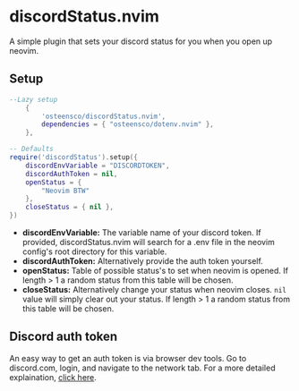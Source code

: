 <h1>discordStatus.nvim</h1>
A simple plugin that sets your discord status for you when you open up neovim.

<br>

<h2>Setup</h2>

```lua
--Lazy setup
    {
        'osteensco/discordStatus.nvim',
        dependencies = { "osteensco/dotenv.nvim" },
    },

-- Defaults
require('discordStatus').setup({
    discordEnvVariable = "DISCORDTOKEN",
    discordAuthToken = nil,
    openStatus = {
        "Neovim BTW"
    },
    closeStatus = { nil },
})
```
- **discordEnvVariable:** The variable name of your discord token. If provided, discordStatus.nvim will search for a .env file in the neovim config's root directory for this variable.
- **discordAuthToken:** Alternatively provide the auth token yourself.
- **openStatus:** Table of possible status's to set when neovim is opened. If length > 1 a random status from this table will be chosen.
- **closeStatus:** Alternatively change your status when neovim closes. `nil` value will simply clear out your status. If length > 1 a random status from this table will be chosen.

<h2>Discord auth token</h2>

An easy way to get an auth token is via browser dev tools.
Go to discord.com, login, and navigate to the network tab. 
For a more detailed explaination, [click here](https://gist.github.com/MarvNC/e601f3603df22f36ebd3102c501116c6).

